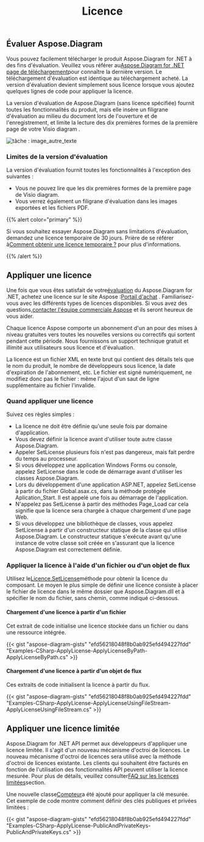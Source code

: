 ﻿---
title: Licence
type: docs
weight: 50
url: /fr/net/licensing/
description: Aspose. Diagram for .NET invite ses clients à obtenir une licence classique et une licence mesurée. En plus d'utiliser une licence limitée pour mieux explorer le produit.
---
## **Évaluer Aspose.Diagram**
Vous pouvez facilement télécharger le produit Aspose.Diagram for .NET à des fins d'évaluation. Veuillez vous référer au[Aspose.Diagram for .NET page de téléchargement](https://www.nuget.org/packages/Aspose.Diagram/)pour connaître la dernière version. Le téléchargement d'évaluation est identique au téléchargement acheté. La version d'évaluation devient simplement sous licence lorsque vous ajoutez quelques lignes de code pour appliquer la licence.

La version d'évaluation de Aspose.Diagram (sans licence spécifiée) fournit toutes les fonctionnalités du produit, mais elle insère un filigrane d'évaluation au milieu du document lors de l'ouverture et de l'enregistrement, et limite la lecture des dix premières formes de la première page de votre Visio diagram .

![tâche : image_autre_texte](licensing_1.png)
### **Limites de la version d'évaluation**
La version d'évaluation fournit toutes les fonctionnalités à l'exception des suivantes :

- Vous ne pouvez lire que les dix premières formes de la première page de Visio diagram.
- Vous verrez également un filigrane d'évaluation dans les images exportées et les fichiers PDF.

{{% alert color="primary" %}} 

 Si vous souhaitez essayer Aspose.Diagram sans limitations d'évaluation, demandez une licence temporaire de 30 jours. Prière de se référer à[Comment obtenir une licence temporaire ?](https://purchase.aspose.com/temporary-license) pour plus d'informations.

{{% /alert %}} 
## **Appliquer une licence**
Une fois que vous êtes satisfait de votre[évaluation](https://downloads.aspose.com/diagram/net) du Aspose.Diagram for .NET, achetez une licence sur le site Aspose :[Portail d'achat](https://purchase.aspose.com/buy) . Familiarisez-vous avec les différents types de licences disponibles. Si vous avez des questions,[contacter l'équipe commerciale Aspose](https://about.aspose.com/contact) et ils seront heureux de vous aider.

Chaque licence Aspose comporte un abonnement d'un an pour des mises à niveau gratuites vers toutes les nouvelles versions ou correctifs qui sortent pendant cette période. Nous fournissons un support technique gratuit et illimité aux utilisateurs sous licence et d'évaluation.

La licence est un fichier XML en texte brut qui contient des détails tels que le nom du produit, le nombre de développeurs sous licence, la date d'expiration de l'abonnement, etc. Le fichier est signé numériquement, ne modifiez donc pas le fichier : même l'ajout d'un saut de ligne supplémentaire au fichier l'invalide.
### **Quand appliquer une licence**
Suivez ces règles simples :

- La licence ne doit être définie qu'une seule fois par domaine d'application.
- Vous devez définir la licence avant d'utiliser toute autre classe Aspose.Diagram.
- Appeler SetLicense plusieurs fois n'est pas dangereux, mais fait perdre du temps au processeur.
- Si vous développez une application Windows Forms ou console, appelez SetLicense dans le code de démarrage avant d'utiliser les classes Aspose.Diagram.
- Lors du développement d'une application ASP.NET, appelez SetLicense à partir du fichier Global.asax.cs, dans la méthode protégée Aplication_Start. Il est appelé une fois au démarrage de l'application.
- N'appelez pas SetLicense à partir des méthodes Page_Load car cela signifie que la licence sera chargée à chaque chargement d'une page Web.
- Si vous développez une bibliothèque de classes, vous appelez SetLicense à partir d'un constructeur statique de la classe qui utilise Aspose.Diagram. Le constructeur statique s'exécute avant qu'une instance de votre classe soit créée en s'assurant que la licence Aspose.Diagram est correctement définie.
### **Appliquer la licence à l'aide d'un fichier ou d'un objet de flux**
 Utilisez le[Licence.SetLicense](https://reference.aspose.com/diagram/net/aspose.diagram/license)méthode pour obtenir la licence du composant. Le moyen le plus simple de définir une licence consiste à placer le fichier de licence dans le même dossier que Aspose.Diagram.dll et à spécifier le nom du fichier, sans chemin, comme indiqué ci-dessous.
#### **Chargement d'une licence à partir d'un fichier**
Cet extrait de code initialise une licence stockée dans un fichier ou dans une ressource intégrée.

{{< gist "aspose-diagram-gists" "efd56218048f8b0ab925efd494227fdd" "Examples-CSharp-ApplyLicense-ApplyLicenseByPath-ApplyLicenseByPath.cs" >}}
#### **Chargement d'une licence à partir d'un objet de flux**
Ces extraits de code initialisent la licence à partir du flux.

{{< gist "aspose-diagram-gists" "efd56218048f8b0ab925efd494227fdd" "Examples-CSharp-ApplyLicense-ApplyLicenseUsingFileStream-ApplyLicenseUsingFileStream.cs" >}}
## **Appliquer une licence limitée**
Aspose.Diagram for .NET API permet aux développeurs d'appliquer une licence limitée. Il s'agit d'un nouveau mécanisme d'octroi de licences. Le nouveau mécanisme d'octroi de licences sera utilisé avec la méthode d'octroi de licences existante. Les clients qui souhaitent être facturés en fonction de l'utilisation des fonctionnalités API peuvent utiliser la licence mesurée. Pour plus de détails, veuillez consulter[FAQ sur les licences limitées](https://purchase.aspose.com/faqs/licensing/metered)section.

Une nouvelle classe[Compteur](https://reference.aspose.com/diagram/net/aspose.diagram/metered)a été ajouté pour appliquer la clé mesurée. Cet exemple de code montre comment définir des clés publiques et privées limitées :

{{< gist "aspose-diagram-gists" "efd56218048f8b0ab925efd494227fdd" "Examples-CSharp-ApplyLicense-PublicAndPrivateKeys-PublicAndPrivateKeys.cs" >}}
